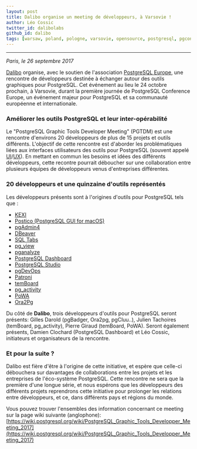 ```yaml
---
layout: post
title: Dalibo organise un meeting de développeurs, à Varsovie !
author: Léo Cossic
twitter_id: dalibolabs
github_id: dalibo
tags: [warsaw, poland, pologne, varsovie, opensource, postgresql, pgconf, dalibo, conference, europe]
---
```


---
*Paris, le 26 septembre 2017*

[Dalibo](https://dalibo.com) organise, avec le soutien de l'association [PostgreSQL Europe](https://www.postgresql.eu), une rencontre de développeurs destinée à échanger autour des outils graphiques pour PostgreSQL. Cet événement au lieu le 24 octobre prochain, à Varsovie, durant la première journée de PostgreSQL Conference Europe, un événement majeur pour PostgreSQL et sa communauté européenne et internationale.

<!--MORE-->

### Améliorer les outils PostgreSQL et leur inter-opérabilité

Le "PostgreSQL Graphic Tools Developer Meeting" (PGTDM) est une rencontre d'environs 20 développeurs de plus de 15 projets et outils différents. L'objectif de cette rencontre est d'aborder les problématiques liées aux interfaces utilisateurs des outils pour PostgreSQL (souvent appelé [UI](https://en.wikipedia.org/wiki/User_interface_design)/[UX](https://fr.wikipedia.org/wiki/Exp%C3%A9rience_utilisateur)). 
En mettant en commun les besoins et idées des différents développeurs, cette recontre pourrait déboucher sur une collaboration entre plusieurs équipes de développeurs venus d'entreprises différentes.


### 20 développeurs et une quinzaine d'outils représentés

Les développeurs présents sont à l'origines d'outils pour PostgreSQL tels que :
  * [KEXI](http://www.kexi-project.org/about.html)
  * [Postico (PostgreSQL GUI for macOS)](https://eggerapps.at/postico/)
  * [pgAdmin4](https://www.pgadmin.org/)
  * [DBeaver](https://dbeaver.jkiss.org/)
  * [SQL Tabs](https://www.sqltabs.com/)
  * [pg_view](https://pypi.python.org/pypi/pg-view)
  * [pganalyze](https://pganalyze.com/)
  * [PostgreSQL Dashboard](https://github.com/daamien/PostgreSQL-Dashboard)
  * [PostgreSQL Studio](http://www.postgresqlstudio.org/)
  * [pgDevOps](https://www.openscg.com/bigsql/pgdevops/)
  * [Patroni](https://github.com/zalando/patroni)
  * [temBoard](http://temboard.io/)
  * [pg_activity](https://github.com/julmon/pg_activity)
  * [PoWA](http://dalibo.github.io/powa/)
  * [Ora2Pg](http://ora2pg.darold.net/)

Du côté de **Dalibo**, trois développeurs d'outils pour PostgreSQL seront présents: Gilles Darold (pgBadger, Ora2pg, pgCluu..), Julien Tachoires (temBoard, pg_activity), Pierre Giraud (temBoard, PoWA). Seront également présents, Damien Clochard (PostgreSQL Dashboard) et Léo Cossic, initiateurs et organisateurs de la rencontre. 

### Et pour la suite ?

Dalibo est fière d'être à l'origine de cette initiative, et espère que celle-ci débouchera sur davantages de collaborations entre les projets et les entreprises de l'éco-système PostgreSQL. Cette rencontre ne sera que la première d'une longue série, et nous espérons que les développeurs des différents projets reprendrons cette initiative pour prolonger les relations entre développeurs, et ce, dans différents pays et régions du monde.

Vous pouvez trouver l'ensembles des information concernant ce meeting sur la page wiki suivante (anglophone): [https://wiki.postgresql.org/wiki/PostgreSQL_Graphic_Tools_Developper_Meeting_2017](https://wiki.postgresql.org/wiki/PostgreSQL_Graphic_Tools_Developper_Meeting_2017)
